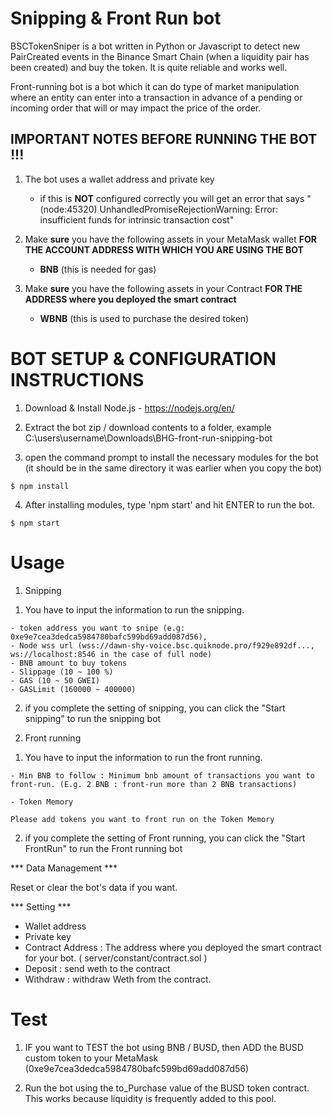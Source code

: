 # Snipping & Front Run bot

BSCTokenSniper is a bot written in Python or Javascript to detect new PairCreated events in the Binance Smart Chain (when a liquidity pair has been created) and buy the token. It is quite reliable and works well.

Front-running bot is a bot which it can do type of market manipulation where an entity can enter into a transaction in advance of a pending or incoming order that will or may impact the price of the order.

## IMPORTANT NOTES BEFORE RUNNING THE BOT !!!

1) The bot uses a wallet address and private key
    - if this is **NOT** configured correctly you will get an error that says "(node:45320) UnhandledPromiseRejectionWarning: Error: insufficient funds for intrinsic transaction cost"

2) Make **sure** you have the following assets in your MetaMask wallet **FOR THE ACCOUNT ADDRESS WITH WHICH YOU ARE USING THE BOT**
    - **BNB** (this is needed for gas)

3) Make **sure** you have the following assets in your Contract **FOR THE  ADDRESS where you deployed the smart contract**
    - **WBNB** (this is used to purchase the desired token)


# BOT SETUP & CONFIGURATION INSTRUCTIONS

1) Download & Install Node.js - https://nodejs.org/en/

2) Extract the bot zip / download contents to a folder, example 
C:\users\username\Downloads\BHG-front-run-snipping-bot

3) open the command prompt to install the necessary modules for the bot (it should be in the same directory it was earlier when you copy the bot)

```
$ npm install
```

4) After installing modules, type 'npm start' and hit ENTER to run the bot.

```
$ npm start

```
# Usage

1) Snipping

1. You have to input the information to run the snipping.

```
- token address you want to snipe (e.g: 0xe9e7cea3dedca5984780bafc599bd69add087d56),
- Node wss url (wss://dawn-shy-voice.bsc.quiknode.pro/f929e892df..., ws://localhost:8546 in the case of full node)
- BNB amount to buy tokens
- Slippage (10 ~ 100 %)
- GAS (10 ~ 50 GWEI)
- GASLimit (160000 ~ 400000)

 ```

2. if you complete the setting of snipping,  you can click the "Start snipping" to run the snipping bot 

2) Front running

1. You have to input the information to run the front running.

```
- Min BNB to follow : Minimum bnb amount of transactions you want to front-run. (E.g. 2 BNB : front-run more than 2 BNB transactions)

- Token Memory

Please add tokens you want to front run on the Token Memory

 ```

2. if you complete the setting of Front running,  you can click the "Start FrontRun" to run the Front running bot 

*** Data Management ***

Reset or clear the bot's data if you want.

*** Setting ***

- Wallet address
- Private key
- Contract Address : The address where you deployed the smart contract for your bot. ( server/constant/contract.sol )
- Deposit : send weth to the contract
- Withdraw : withdraw Weth from the contract.



# Test

1) IF you want to TEST the bot using BNB / BUSD, then ADD the BUSD custom token to your MetaMask (0xe9e7cea3dedca5984780bafc599bd69add087d56)

2) Run the bot using the to_Purchase value of the BUSD token contract. This works because liquidity is frequently added to this pool.
